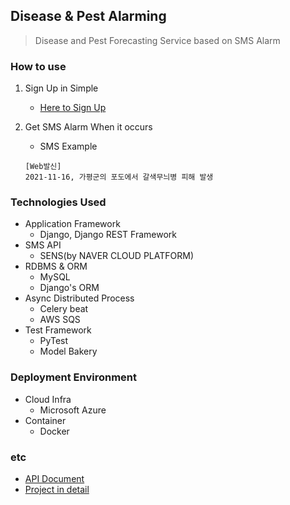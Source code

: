 ## Disease & Pest Alarming 
> Disease and Pest Forecasting Service based on SMS Alarm
### How to use
1. Sign Up in Simple
   * [Here to Sign Up](https://disease-pest-alarming.azurewebsites.net/signup)
2. Get SMS Alarm When it occurs

   * SMS Example
    ~~~text
    [Web발신] 
    2021-11-16, 가평군의 포도에서 갈색무늬병 피해 발생
    ~~~

### Technologies Used
* Application Framework
  * Django, Django REST Framework
* SMS API
  * SENS(by NAVER CLOUD PLATFORM)
* RDBMS & ORM 
  * MySQL
  * Django's ORM
* Async Distributed Process
  * Celery beat
  * AWS SQS
* Test Framework
  * PyTest
  * Model Bakery
### Deployment Environment
* Cloud Infra
  * Microsoft Azure
* Container
  * Docker
### etc
* [API Document]()
* [Project in detail](https://studynote.oopy.io/projects/6)

